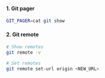 
#### 1. Git pager
```sh
GIT_PAGER=cat git show
```

#### 2. Git remote
```sh
# Show remotes
git remote -v

# Set remotes
git remote set-url origin <NEW_URL>
```

